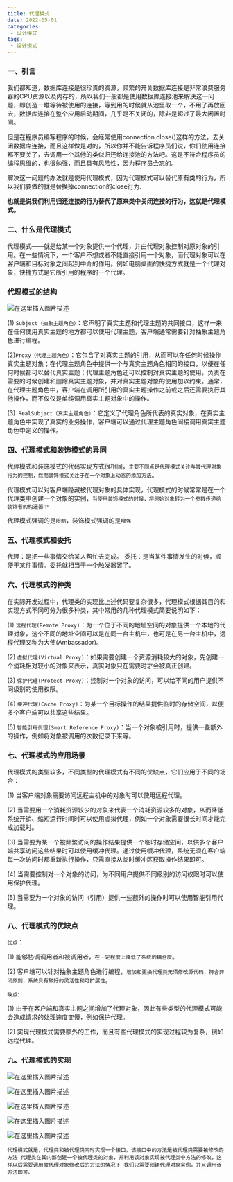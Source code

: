 ```yaml
---
title: 代理模式
date: 2022-05-01
categories:
 - 设计模式
tags:
 - 设计模式
---
```


### 一、引言

我们都知道，数据库连接是很珍贵的资源，频繁的开关数据库连接是非常浪费服务器的CPU资源以及内存的，所以我们一般都是使用数据库连接池来解决这一问题，即创造一堆等待被使用的连接，等到用的时候就从池里取一个，不用了再放回去，数据库连接在整个应用启动期间，几乎是不关闭的，除非是超过了最大闲置时间。

但是在程序员编写程序的时候，会经常使用connection.close()这样的方法，去关闭数据库连接，而且这样做是对的，所以你并不能告诉程序员们说，你们使用连接都不要关了，去调用一个其他的类似归还给连接池的方法吧。这是不符合程序员的编程思维的，也很勉强，而且具有风险性，因为程序员会忘的。

解决这一问题的办法就是使用代理模式，因为代理模式可以替代原有类的行为，所以我们要做的就是替换掉connection的close行为.

**也就是说我们利用归还连接的行为替代了原来类中关闭连接的行为，这就是代理模式。**

### 二、什么是代理模式

代理模式——就是给某一个对象提供一个代理，并由代理对象控制对原对象的引用。在一些情况下，一个客户不想或者不能直接引用一个对象，而代理对象可以在客户端和目标对象之间起到中介的作用。例如电脑桌面的快捷方式就是一个代理对象，快捷方式是它所引用的程序的一个代理。

### 代理模式的结构

![在这里插入图片描述](https://img-blog.csdnimg.cn/638cf6c602b64b89ad5e433477ab715d.png)

(1) `Subject（抽象主题角色）`：它声明了真实主题和代理主题的共同接口，这样一来在任何使用真实主题的地方都可以使用代理主题，客户端通常需要针对抽象主题角色进行编程。

(2)`Proxy（代理主题角色）`：它包含了对真实主题的引用，从而可以在任何时候操作真实主题对象；在代理主题角色中提供一个与真实主题角色相同的接口，以便在任何时候都可以替代真实主题；代理主题角色还可以控制对真实主题的使用，负责在需要的时候创建和删除真实主题对象，并对真实主题对象的使用加以约束。通常，在代理主题角色中，客户端在调用所引用的真实主题操作之前或之后还需要执行其他操作，而不仅仅是单纯调用真实主题对象中的操作。

(3)` RealSubject（真实主题角色）`：它定义了代理角色所代表的真实对象，在真实主题角色中实现了真实的业务操作，客户端可以通过代理主题角色间接调用真实主题角色中定义的操作。

### 四、代理模式和装饰模式的异同

代理模式和装饰模式的代码实现方式很相同，`主要不同点是代理模式关注与被代理对象行为的控制，然而装饰模式关注于在一个对象上动态的添加方法`。

代理模式可以对客户端隐藏被代理对象的具体实现，代理模式的时候常常是在一个代理类中创建一个对象的实例，`当使用装饰模式的时候，将原始对象转为一个参数传递给装饰者的构造器中`

代理模式强调的是`限制`，装饰模式强调的是`增强`

### 五、代理模式和委托

代理：是把一些事情交给某人帮忙去完成。
委托：是当某件事情发生的时候，顺便干某件事情。委托就相当于一个触发器罢了。

### 六、代理模式的种类

在实际开发过程中，代理类的实现比上述代码要复杂很多，代理模式根据其目的和实现方式不同可分为很多种类，其中常用的几种代理模式简要说明如下：

(1) `远程代理(Remote Proxy)`：为一个位于不同的地址空间的对象提供一个本地的代理对象，这个不同的地址空间可以是在同一台主机中，也可是在另一台主机中，远程代理又称为大使(Ambassador)。

(2) `虚拟代理(Virtual Proxy)`：如果需要创建一个资源消耗较大的对象，先创建一个消耗相对较小的对象来表示，真实对象只在需要时才会被真正创建。

(3) `保护代理(Protect Proxy)`：控制对一个对象的访问，可以给不同的用户提供不同级别的使用权限。

(4) `缓冲代理(Cache Proxy)`：为某一个目标操作的结果提供临时的存储空间，以便多个客户端可以共享这些结果。

(5) `智能引用代理(Smart Reference Proxy)`：当一个对象被引用时，提供一些额外的操作，例如将对象被调用的次数记录下来等。

### 七、代理模式的应用场景

代理模式的类型较多，不同类型的代理模式有不同的优缺点，它们应用于不同的场合：

(1) 当客户端对象需要访问远程主机中的对象时可以使用远程代理。

(2) 当需要用一个消耗资源较少的对象来代表一个消耗资源较多的对象，从而降低系统开销、缩短运行时间时可以使用虚拟代理，例如一个对象需要很长时间才能完成加载时。

(3) 当需要为某一个被频繁访问的操作结果提供一个临时存储空间，以供多个客户端共享访问这些结果时可以使用缓冲代理。通过使用缓冲代理，系统无须在客户端每一次访问时都重新执行操作，只需直接从临时缓冲区获取操作结果即可。

(4) 当需要控制对一个对象的访问，为不同用户提供不同级别的访问权限时可以使用保护代理。

(5) 当需要为一个对象的访问（引用）提供一些额外的操作时可以使用智能引用代理。

### 八、代理模式的优缺点

`优点`：

(1) 能够协调调用者和被调用者，`在一定程度上降低了系统的耦合度`。

(2) 客户端可以针对抽象主题角色进行编程，`增加和更换代理类无须修改源代码，符合开闭原则，系统具有较好的灵活性和可扩展性`。

`缺点`:

(1) 由于在客户端和真实主题之间增加了代理对象，因此有些类型的代理模式可能会造成请求的处理速度变慢，例如保护代理。

(2) 实现代理模式需要额外的工作，而且有些代理模式的实现过程较为复杂，例如远程代理。

### 九、代理模式的实现

![在这里插入图片描述](https://img-blog.csdnimg.cn/08499255c61d4bf9b1909c3f81d54eb3.png)

![在这里插入图片描述](https://img-blog.csdnimg.cn/7569ca64085645148b670e8baff84ce1.png)

![在这里插入图片描述](https://img-blog.csdnimg.cn/6f807f099db84ebe8a602ecbc14808e1.png)

![在这里插入图片描述](https://img-blog.csdnimg.cn/368906523a6f44cfa93f5bda5325d865.png)

![在这里插入图片描述](https://img-blog.csdnimg.cn/e3b008b630f34b2bb64b4c1b34541521.png)

`代理模式就是，代理类和被代理类同时实现一个接口，该接口中的方法是被代理类需要被修改的方法
代理类在其内部创建一个被代理类的对象，并利用该对象实现被代理类中方法的修改，这样以后需要调用被代理对象修改后的方法的情况下
我们只需要创建代理对象实例，并且调用该方法即可。`
